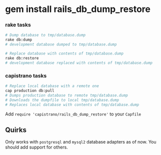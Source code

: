 # gem install rails_db_dump_restore

### rake tasks

```bash
# Dump database to tmp/database.dump
rake db:dump
# development database dumped to tmp/database.dump

# Replace database with contents of tmp/database.dump
rake db:restore
# development database replaced with contents of tmp/database.dump
```

### capistrano tasks

```bash
# Replace local database with a remote one
cap production db:pull
# Dumps production database to remote tmp/database.dump
# Downloads the dumpfile to local tmp/database.dump
# Replaces local database with contents of tmp/database.dump
```

Add `require 'capistrano/rails_db_dump_restore'` to your `Capfile`

## Quirks
Only works with `postgresql` and `mysql2` database adapters as of now. You should add support for others.
